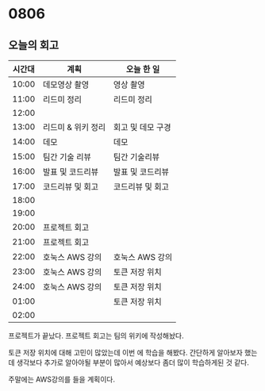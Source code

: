 # 0806

## 오늘의 회고

| 시간대 | 계획               | 오늘 한 일        |
| ------ | ------------------ | ----------------- |
| 10:00  | 데모영상 촬영      | 영상 촬영         |
| 11:00  | 리드미 정리        | 리드미 정리       |
| 12:00  |                    |                   |
| 13:00  | 리드미 & 위키 정리 | 회고 및 데모 구경 |
| 14:00  | 데모               | 데모              |
| 15:00  | 팀간 기술 리뷰     | 팀간 기술리뷰     |
| 16:00  | 발표 및 코드리뷰   | 발표 및 코드리뷰  |
| 17:00  | 코드리뷰 및 회고   | 코드리뷰 및 회고  |
| 18:00  |                    |                   |
| 19:00  |                    |                   |
| 20:00  | 프로젝트 회고      |                   |
| 21:00  | 프로젝트 회고      |                   |
| 22:00  | 호눅스 AWS 강의    | 호눅스 AWS 강의   |
| 23:00  | 호눅스 AWS 강의    | 토큰 저장 위치    |
| 24:00  | 호눅스 AWS 강의    | 토큰 저장 위치    |
| 01:00  |                    | 토큰 저장 위치    |
| 02:00  |                    |                   |

프로젝트가 끝났다. 프로젝트 회고는 팀의 위키에 작성해놨다.

토큰 저장 위치에 대해 고민이 많았는데 이번 에 학습을 해봤다. 간단하게 알아보자 했는데 생각보다 추가로 알아야될 부분이 많아서 예상보다 좀더 많이 학습하게된 것 같다. 

주말에는 AWS강의를 들을 계획이다. 



